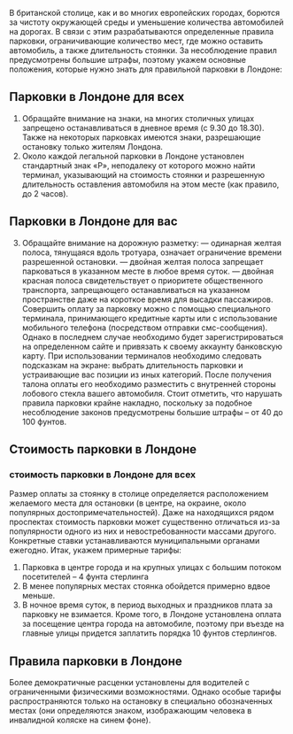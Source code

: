 В британской столице, как и во многих европейских городах, борются за чистоту окружающей среды и уменьшение количества автомобилей на дорогах. В связи с этим разрабатываются определенные правила парковки, ограничивающие количество мест, где можно оставить автомобиль, а также длительность стоянки. За несоблюдение правил предусмотрены большие штрафы, поэтому укажем основные положения, которые нужно знать для правильной парковки в Лондоне:

## Парковки в Лондоне для всех

1)	Обращайте внимание на знаки, на многих столичных улицах запрещено останавливаться в дневное время (с 9.30 до 18.30). Также на некоторых парковках имеются знаки, разрешающие остановку только жителям Лондона.
2)	Около каждой легальной парковки в Лондоне установлен стандартный знак «Р», неподалеку от которого можно найти терминал, указывающий на стоимость стоянки и разрешенную длительность оставления автомобиля на этом месте (как правило, до 2 часов).

## Парковки в Лондоне для вас

3)	Обращайте внимание на дорожную разметку:
— одинарная желтая полоса, тянущаяся вдоль тротуара, означает ограничение времени разрешенной остановки.
— двойная желтая полоса запрещает парковаться в указанном месте в любое время суток.
— двойная красная полоса свидетельствует о приоритете общественного транспорта, запрещающего останавливаться на указанном пространстве даже на короткое время для высадки пассажиров.
Совершить оплату за парковку можно с помощью специального терминала, принимающего кредитные карты или с использование мобильного телефона (посредством отправки смс-сообщения). Однако в последнем случае необходимо будет зарегистрироваться на определенном сайте и привязать к своему аккаунту банковскую карту.
При использовании терминалов необходимо следовать подсказкам на экране: выбрать длительность парковки и устраивающие вас позиции из иных категорий. После получения талона оплаты его необходимо разместить с внутренней стороны лобового стекла вашего автомобиля.
Стоит отметить, что нарушать правила парковки крайне накладно, поскольку за подобное несоблюдение законов предусмотрены большие штрафы – от 40 до 100 фунтов.

## Стоимость парковки в Лондоне
### стоимость парковки в Лондоне для всех

Размер оплаты за стоянку в столице определяется расположением желаемого места для остановки (в центре, на окраине, около популярных достопримечательностей). Даже на находящихся рядом проспектах стоимость парковки может существенно отличаться из-за популярности одного из них и невостребованности массами другого. Конкретные ставки устанавливаются муниципальными органами ежегодно. Итак, укажем примерные тарифы:
1)	Парковка в центре города и на крупных улицах с большим потоком посетителей – 4 фунта стерлинга
2)	В менее популярных местах стоянка обойдется примерно вдвое меньше.
3)	В ночное время суток, в период выходных и праздников плата за парковку не взимается.
Кроме того, в Лондоне установлена оплата за посещение центра города на автомобиле, поэтому при въезде на главные улицы придется заплатить порядка 10 фунтов стерлингов.

## Правила парковки в Лондоне

Более демократичные расценки установлены для водителей с ограниченными физическими возможностями. Однако особые тарифы распространяются только на остановку в специально обозначенных местах (они определяются знаком, изображающим человека в инвалидной коляске на синем фоне).

